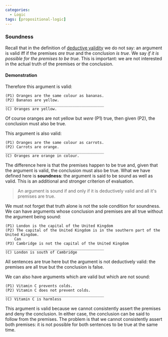 ```yaml
---
categories:
  - Logic 
tags: [propositional-logic]
---
```


### Soundness

Recall that in the definition of [deductive validity](Validity%20and%20entailment.md#validity) we do not say: an argument is valid iff if the premises *are true* and the conclusion *is true*. We say *if it is possible for the premises to be true*. This is important: we are not interested in the actual truth of the premises or the conclusion.

#### Demonstration

Therefore this argument is valid:

````
(P1) Oranges are the same colour as bananas.
(P2) Bananas are yellow.
____________________________________________
(C) Oranges are yellow.
````

Of course oranges are not yellow but *were* (P1) true, then given (P2), the conclusion must also be true.

This argument is also valid:

````
(P1) Oranges are the same colour as carrots.
(P2) Carrots are orange.
____________________________________________
(C) Oranges are orange in colour.
````

The difference here is that the premises happen to be true and, given that the argument is valid, the conclusion must also be true. What we have defined here is **soundness**: the argument is said to be sound as well as valid. This is an additional and stronger criterion of evaluation.

 > 
 > An argument is sound if and only if it is deductively valid and all it's premises are true.

We must not forget that truth alone is not the sole condition for soundness. We can have arguments whose conclusion and premises are all true without the argument being sound:

````
(P1) London is the capital of the United Kingdom
(P2) The capital of the United Kingdom is in the southern part of the United Kingdom. 
    Can
(P3) Cambridge is not the capital of the United Kingdom
____________________________________________
(C) London is south of Cambridge
````

All sentences are true here but the argument is not deductively valid: the premises are all true but the conclusion is false.

We can also have arguments which are valid but which are not sound:

````
(P1) Vitamin C prevents colds.
(P2) Vitamin C does not prevent colds.
____________________________________________
(C) Vitamin C is harmless
````

This argument is valid because we cannot consistently assert the premises and deny the conclusion. In either case, the conclusion can be said to follow from the premises. The problem is that we cannot consistently assert both premises: it is not possible for both sentences to be true at the same time.
